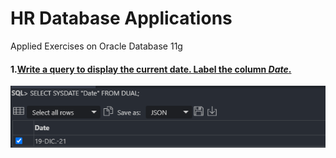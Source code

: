 # HR Database Applications
 Applied Exercises on Oracle Database 11g
 
 #### 1.[Write a query to display the current date. Label the column *Date*.](https://github.com/jdcollahuazo1/HR-Database-Applications/blob/main/Date.sql)
 
 ![Exercise 1 ](https://github.com/jdcollahuazo1/HR-Database-Applications/blob/main/Date.png)
